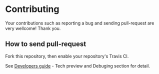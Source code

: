 # Contributing

Your contributions such as reporting a bug and sending pull-request are very wellcome! Thank you.

## How to send pull-request

Fork this repository, then enable your repository's Travis CI.

See [Developers guide](docs/developers_guide.md) - Tech preview and Debuging section for detail.
